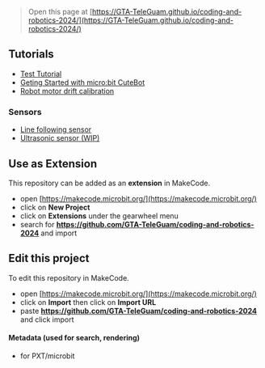 
> Open this page at [https://GTA-TeleGuam.github.io/coding-and-robotics-2024/](https://GTA-TeleGuam.github.io/coding-and-robotics-2024/)

## Tutorials
- [Test Tutorial](https://makecode.microbit.org/#tutorial:github:GTA-TeleGuam/coding-and-robotics-2024/tutorials/microsoft-test-tutorial)
- [Geting Started with micro:bit CuteBot](https://makecode.microbit.org/#tutorial:github:GTA-TeleGuam/coding-and-robotics-2024/tutorials/getting-started)
- [Robot motor drift calibration](https://makecode.microbit.org/#tutorial:github:GTA-TeleGuam/coding-and-robotics-2024/tutorials/motor-drift-calibration)

### Sensors
- [Line following sensor](https://makecode.microbit.org/#tutorial:github:GTA-TeleGuam/coding-and-robotics-2024/tutorials/line-following-sensor)
- [Ultrasonic sensor (WIP)](https://makecode.microbit.org/#tutorial:github:GTA-TeleGuam/coding-and-robotics-2024/tutorials/line-following-sensor)

## Use as Extension

This repository can be added as an **extension** in MakeCode.

* open [https://makecode.microbit.org/](https://makecode.microbit.org/)
* click on **New Project**
* click on **Extensions** under the gearwheel menu
* search for **https://github.com/GTA-TeleGuam/coding-and-robotics-2024** and import

## Edit this project

To edit this repository in MakeCode.

* open [https://makecode.microbit.org/](https://makecode.microbit.org/)
* click on **Import** then click on **Import URL**
* paste **https://github.com/GTA-TeleGuam/coding-and-robotics-2024** and click import

#### Metadata (used for search, rendering)

* for PXT/microbit
<script src="https://makecode.com/gh-pages-embed.js"></script><script>makeCodeRender("{{ site.makecode.home_url }}", "{{ site.github.owner_name }}/{{ site.github.repository_name }}");</script>

